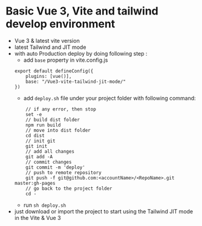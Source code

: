 # Basic Vue 3, Vite and tailwind develop environment
* Vue 3 & latest vite version
* latest Tailwind and JIT mode
* with auto Production deploy by doing following step : 
    * add `base` property in vite.config.js
    ```javascript=
    export default defineConfig({
        plugins: [vue()],
        base: "/Vue3-vite-tailwind-jit-mode/"
    })
    ```
    * add `deploy.sh` file under your project folder with following command:
    ```shell=
        // if any error, then stop
        set -e
        // build dist folder
        npm run build
        // move into dist folder
        cd dist
        // init git 
        git init
        // add all changes
        git add -A
        // commit changes
        git commit -m 'deploy'
        // push to remote repository
        git push -f git@github.com:<accountName>/<RepoName>.git master:gh-pages
        // go back to the project folder
        cd -
    ```
    * run `sh deploy.sh`
* just download or import the project to start using the  Tailwind JIT mode in the Vite & Vue 3 
